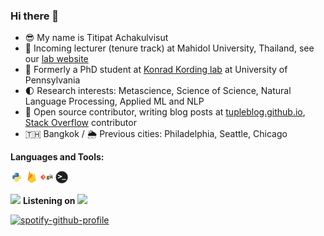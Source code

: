 ### Hi there 👋

- 😎 My name is Titipat Achakulvisut
- 🔬 Incoming lecturer (tenure track) at Mahidol University, Thailand, see our [lab website](https://badlab.vercel.app/)
- 🔭 Formerly a PhD student at [Konrad Kording lab](http://kordinglab.com/) at University of Pennsylvania
- 🌓 Research interests: Metascience, Science of Science, Natural Language Processing, Applied ML and NLP
- 💬 Open source contributor, writing blog posts at [tupleblog.github.io](http://tupleblog.github.io/), [Stack Overflow](https://stackoverflow.com/users/3626961/titipata) contributor
- 🇹🇭 Bangkok / 🌦 Previous cities: Philadelphia, Seattle, Chicago

**Languages and Tools:**  

<code><img height="20" src="https://raw.githubusercontent.com/github/explore/80688e429a7d4ef2fca1e82350fe8e3517d3494d/topics/python/python.png"></code>
<code><img height="20" src="https://raw.githubusercontent.com/github/explore/80688e429a7d4ef2fca1e82350fe8e3517d3494d/topics/firebase/firebase.png"></code>
<code><img height="20" src="https://raw.githubusercontent.com/github/explore/80688e429a7d4ef2fca1e82350fe8e3517d3494d/topics/git/git.png"></code>
<code><img height="20" src="https://raw.githubusercontent.com/github/explore/80688e429a7d4ef2fca1e82350fe8e3517d3494d/topics/terminal/terminal.png"></code>

<img src="https://media.giphy.com/media/4oMoIbIQrvCjm/giphy.gif" width="50"> **Listening on <img src="https://www.freepnglogos.com/uploads/spotify-logo-png/image-gallery-spotify-logo-21.png" width="24">**

[![spotify-github-profile](https://spotify-github-profile.vercel.app/api/view?uid=12126213435&cover_image=true&theme=novatorem)](https://github.com/kittinan/spotify-github-profile) <br>
